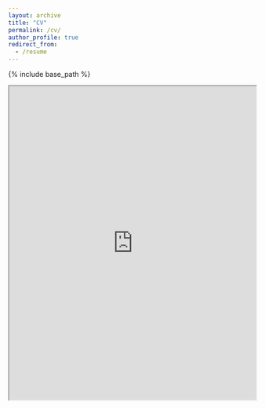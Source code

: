 ```yaml
---
layout: archive
title: "CV"
permalink: /cv/
author_profile: true
redirect_from:
  - /resume
---
```


{% include base_path %}

<iframe src="https://drive.google.com/file/d/1dL9eXMDsEGai6Y3rdpQIu16gKYMWAjwC/preview" type="application/pdf" width="100%" height="640dip"></iframe>